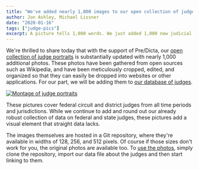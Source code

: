 ```yaml
---
title: "We've added nearly 1,000 images to our open collection of judge portraits"
author: Jon Ashley, Michael Lissner
date: "2020-01-16"
tags: ["judge-pics"]
excerpt: A picture tells 1,000 words. We just added 1,000 new judicial portraits to our collection.
---
```



We're thrilled to share today that with the support of Pre/Dicta, our [open collection of judge portraits][judge-git] is substantially updated with nearly 1,000 additional photos. These photos have been gathered from open sources such as Wikipedia, and have been meticulously cropped, edited, and organized so that they can easily be dropped into websites or other applications. For our part, we will be adding them to [our database of judges][judge-db].

[judge-git]: https://github.com/freelawproject/judge-pics
[judge-db]: /judge_database/

<div className="text-center v-offset-below-2 v-offset-above-2">
  <a href="/images/judges/montage-full.jpeg">
    <img src="/images/judges/montage-small.jpeg"
         alt="Montage of judge portraits"
         className="img-responsive border"/>
 </a>
</div>


These pictures cover federal circuit and district judges from all time periods and jurisdictions.  While we continue to add and round out our already robust collection of data on federal and state judges, these pictures add a visual  element that straight data lacks.

The images themselves are hosted in a Git repository, where they're available in widths of 128, 256, and 512 pixels. Of course if those sizes don't work for you, the original photos are available too. To [use the photos][install], simply clone the repository, import our data file about the judges and then start linking to them.

[install]: https://github.com/freelawproject/judge-pics#installation


